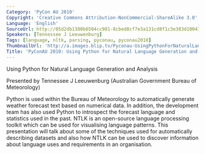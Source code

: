 ```yaml
---
Category: 'PyCon AU 2010'
Copyright: 'Creative Commons Attribution-NonCommercial-ShareAlike 3.0'
Language: 'English'
SourceUrl: http://05d2db1380b6504cc981-8cbed8cf7e3a131cd8f1c3e383d10041.r93.cf2.rackcdn.com/pycon-au-2010/466_pyconau-2010-using-python-for-natural-language-generation-and-analysis.flv
Speakers: [Tennessee J Leeuwenburg]
Tags: [language, nltk, parsing, pyconau, pyconau2010]
ThumbnailUrl: 'http://a.images.blip.tv/Pyconau-UsingPythonForNaturalLanguageGenerationAndAnalysis972.png'
Title: 'PyConAU 2010: Using Python for Natural Language Generation and Analysis'
---
```

Using Python for Natural Language Generation and Analysis

Presented by Tennessee J Leeuwenburg (Australian Government Bureau of
Meteorology)

Python is used within the Bureau of Meteorology to automatically generate
weather forecast text based on numerical data. In addition, the development
team has also used Python to introspect the forecast language and statistics
used in the past. NTLK is an open-source language processing toolkit which can
be used for visualising language patterns. This presentation will talk about
some of the techniques used for automatically describing datasets and also how
NTLK can be used to discover information about language uses and requirements
in an organisation.

